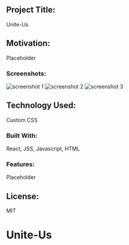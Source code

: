 ## Project Title:

Unite-Us

## Motivation:

Placeholder

### Screenshots:

<img alt="screenshot 1" src="https://user-images.githubusercontent.com/39580513/56785057-76250f00-67c1-11e9-9788-e83aa54c1a2c.png">
<img alt="screenshot 2" src="https://user-images.githubusercontent.com/39580513/56785032-61487b80-67c1-11e9-87cd-f49c2090cbf2.png">
<img alt="screenshot 3" src="https://user-images.githubusercontent.com/39580513/56784985-42e28000-67c1-11e9-8277-88259e7fff6a.png">

## Technology Used:

Custom CSS

### Built With:

React, JSS, Javascript, HTML

### Features:

Placeholder

## License:

MIT

# Unite-Us
